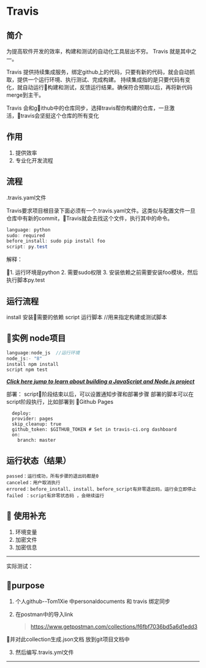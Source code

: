 # Travis

## 简介
为提高软件开发的效率，构建和测试的自动化工具层出不穷。 Travis 就是其中之一。

Travis 提供持续集成服务，绑定github上的代码，只要有新的代码，就会自动抓取，提供一个运行环境、执行测试、完成构建。
持续集成指的是只要代码有变化，就自动运行构建和测试，反馈运行结果。确保符合预期以后，再将新代码merge到主干。

Travis 会和github中的仓库同步，选择travis帮你构建的仓库，一旦激活，travis会坚挺这个仓库的所有变化

## 作用
1. 提供效率
2. 专业化开发流程

## 流程
.travis.yaml文件

Travis要求项目根目录下面必须有一个.travis.yaml文件。这类似与配置文件一旦仓库中有新的commit，Travis就会去找这个文件，执行其中的命令。

``` java
language: python
sudo: required
before_install: sudo pip install foo
script: py.test
```
解释：

1. 运行环境是python
2. 需要sudo权限
3. 安装依赖之前需要安装foo模块，然后执行脚本py.test


## 运行流程
install  安装需要的依赖
script   运行脚本  //用来指定构建或测试脚本


## 实例 node项目

```javascript
language:node_js  //运行环境
node_js:- "8"
install npm install
script npm test

```


***[Click here jump to learn about building a JavaScript and Node.js project](https://docs.travis-ci.com/user/languages/javascript-with-nodejs/)***

部署：
script阶段结束以后，可以设置通知步骤和部署步骤
部署的脚本可以在script阶段执行，比如部署到 Github Pages

```
  deploy:
  provider: pages
  skip_cleanup: true
  github_token: $GITHUB_TOKEN # Set in travis-ci.org dashboard
  on:
    branch: master
```



## 运行状态（结果）

```
passed：运行成功，所有步骤的退出码都是0
canceled：用户取消执行
errored：before_install、install、before_script有非零退出码，运行会立即停止
failed ：script有非零状态码 ，会继续运行
```


##  使用补充
1. 环境变量
2. 加密文件
3. 加密信息




___
实际测试：
## purpose
1. 个人github--Tom1Xie 中personaldocuments 和 travis 绑定同步

2. 在postman中的导入link 
    > https://www.getpostman.com/collections/f6fbf7036bd5a6d1edd3 

并对此collection生成.json文档 放到git项目文档中


3. 然后编写.travis.yml文件

___

